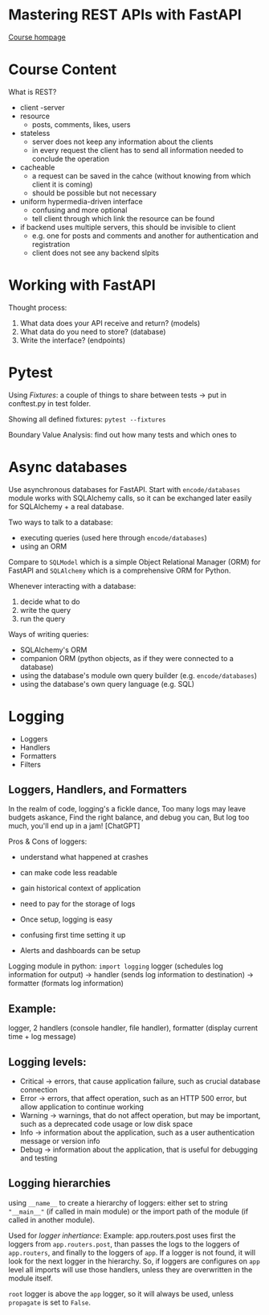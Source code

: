 # Mastering REST APIs with FastAPI

[Course hompage](https://www.udemy.com/course/rest-api-fastapi-python)


# Course Content

What is REST?
- client -server
- resource
    - posts, comments, likes, users
- stateless
    - server does not keep any information about the clients
    - in every request the client has to send all information needed to conclude the operation
- cacheable
    - a request can be saved in the cahce (without knowing from which client it is coming)
    - should be possible but not necessary
- uniform hypermedia-driven interface
    - confusing and more optional
    - tell client through which link the resource can be found
- if backend uses multiple servers, this should be invisible to client
    - e.g. one for posts and comments and another for authentication and registration
    - client does not see any backend slpits


# Working with FastAPI

Thought process:
1. What data does your API receive and return? (models)
2. What data do you need to store? (database)
3. Write the interface? (endpoints)

# Pytest

Using *Fixtures*: a couple of things to share between tests -> put in conftest.py in test folder.

Showing all defined fixtures: `pytest --fixtures`

Boundary Value Analysis: find out how many tests and which ones to 

# Async databases

Use asynchronous databases for FastAPI. Start with `encode/databases` module works with SQLAlchemy calls, so it can be exchanged later easily for SQLAlchemy + a real database.

Two ways to talk to a database:
- executing queries (used here through `encode/databases`)
- using an ORM

Compare to `SQLModel` which is a simple Object Relational Manager (ORM) for FastAPI and `SQLAlchemy` which is a comprehensive ORM for Python.

Whenever interacting with a database:
1. decide what to do
2. write the query
3. run the query

Ways of writing queries:
- SQLAlchemy's ORM
- companion ORM (python objects, as if they were connected to a database)
- using the database's module own query builder (e.g. `encode/databases`)
- using the database's own query language (e.g. SQL)

# Logging

- Loggers
- Handlers
- Formatters
- Filters

## Loggers, Handlers, and Formatters

In the realm of code, logging's a fickle dance,
Too many logs may leave budgets askance,
Find the right balance, and debug you can,
But log too much, you'll end up in a jam!
[ChatGPT]

Pros & Cons of loggers:
+ understand what happened at crashes
- can make code less readable
+ gain historical context of application
- need to pay for the storage of logs
+ Once setup, logging is easy
- confusing first time setting it up
+ Alerts and dashboards can be setup

Logging module in python:
`import logging`
logger (schedules log information for output)
-> handler (sends log information to destination)
-> formatter (formats log information)


## Example:
logger, 2 handlers (console handler, file handler), formatter (display current time + log message)


## Logging levels:
- Critical -> errors, that cause application failure, such as crucial database connection
- Error -> errors, that affect operation, such as an HTTP 500 error, but allow application to continue working
- Warning -> warnings, that do not affect operation, but may be important, such as a deprecated code usage or low disk space
- Info -> information about the application, such as a user authentication message or version info
- Debug -> information about the application, that is useful for debugging and testing


## Logging hierarchies
 using `__name__` to create a hierarchy of loggers: either set to string `"__main__"` (if called in main module) or the import path of the module (if called in another module).

Used for *logger inhertiance*:
Example: app.routers.post uses first the loggers from `app.routers.post`, than passes the logs to the loggers of `app.routers`, and finally to the loggers of `app`.
If a logger is not found, it will look for the next logger in the hierarchy.
So, if loggers are configures on `app` level all imports will use those handlers, unless they are overwritten in the module itself.

`root` logger is above the `app` logger, so it will always be used, unless `propagate` is set to `False`.